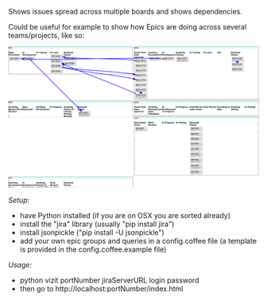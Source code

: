 Shows issues spread across multiple boards and shows dependencies.

Could be useful for example to show how Epics are doing across several teams/projects, like so:

![alt tag](https://raw.githubusercontent.com/davidedc/JIRA-multi-board-view/master/docs/multiboard_animation.gif)

*Setup:*
- have Python installed (if you are on OSX you are sorted already)
- install the "jira" library (usually "pip install jira")
- install jsonpickle ("pip install -U jsonpickle")
- add your own epic groups and queries in a config.coffee file (a template is provided in the config.coffee.example file)

*Usage:*
- python vizit portNumber jiraServerURL login password
- then go to http://localhost:portNumber/index.html

